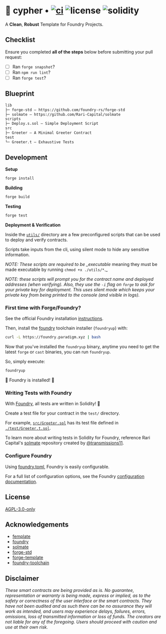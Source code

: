 # 🔐 cypher • [![ci](https://github.com/abigger87/femplate/actions/workflows/ci.yml/badge.svg)](https://github.com/abigger87/femplate/actions/workflows/ci.yml) ![license](https://img.shields.io/github/license/abigger87/femplate?label=license) ![solidity](https://img.shields.io/badge/solidity-^0.8.15-lightgrey)

A **Clean**, **Robust** Template for Foundry Projects.

## Checklist

Ensure you completed **all of the steps** below before submitting your pull request:

- [ ] Ran `forge snapshot`?
- [ ] Ran `npm run lint`?
- [ ] Ran `forge test`?

## Blueprint

```ml
lib
├─ forge-std — https://github.com/foundry-rs/forge-std
├─ solmate — https://github.com/Rari-Capital/solmate
scripts
├─ Deploy.s.sol — Simple Deployment Script
src
├─ Greeter — A Minimal Greeter Contract
test
└─ Greeter.t — Exhaustive Tests
```

## Development

**Setup**

```bash
forge install
```

**Building**

```bash
forge build
```

**Testing**

```bash
forge test
```

**Deployment & Verification**

Inside the [`utils/`](./utils/) directory are a few preconfigured scripts that can be used to deploy and verify contracts.

Scripts take inputs from the cli, using silent mode to hide any sensitive information.

_NOTE: These scripts are required to be \_executable_ meaning they must be made executable by running `chmod +x ./utils/*`.\_

_NOTE: these scripts will prompt you for the contract name and deployed addresses (when verifying). Also, they use the `-i` flag on `forge` to ask for your private key for deployment. This uses silent mode which keeps your private key from being printed to the console (and visible in logs)._

### First time with Forge/Foundry?

See the official Foundry installation [instructions](https://github.com/foundry-rs/foundry/blob/master/README.md#installation).

Then, install the [foundry](https://github.com/foundry-rs/foundry) toolchain installer (`foundryup`) with:

```bash
curl -L https://foundry.paradigm.xyz | bash
```

Now that you've installed the `foundryup` binary,
anytime you need to get the latest `forge` or `cast` binaries,
you can run `foundryup`.

So, simply execute:

```bash
foundryup
```

🎉 Foundry is installed! 🎉

### Writing Tests with Foundry

With [Foundry](https://github.com/foundry-rs/foundry), all tests are written in Solidity! 🥳

Create a test file for your contract in the `test/` directory.

For example, [`src/Greeter.sol`](./src/Greeter.sol) has its test file defined in [`./test/Greeter.t.sol`](./test/Greeter.t.sol).

To learn more about writing tests in Solidity for Foundry, reference Rari Capital's [solmate](https://github.com/Rari-Capital/solmate/tree/main/src/test) repository created by [@transmissions11](https://twitter.com/transmissions11).

### Configure Foundry

Using [foundry.toml](./foundry.toml), Foundry is easily configurable.

For a full list of configuration options, see the Foundry [configuration documentation](https://github.com/foundry-rs/foundry/blob/master/config/README.md#all-options).

## License

[AGPL-3.0-only](https://github.com/abigger87/femplate/blob/master/LICENSE)

## Acknowledgements

- [femplate](https://github.com/abigger87/femplate)
- [foundry](https://github.com/foundry-rs/foundry)
- [solmate](https://github.com/Rari-Capital/solmate)
- [forge-std](https://github.com/brockelmore/forge-std)
- [forge-template](https://github.com/foundry-rs/forge-template)
- [foundry-toolchain](https://github.com/foundry-rs/foundry-toolchain)

## Disclaimer

_These smart contracts are being provided as is. No guarantee, representation or warranty is being made, express or implied, as to the safety or correctness of the user interface or the smart contracts. They have not been audited and as such there can be no assurance they will work as intended, and users may experience delays, failures, errors, omissions, loss of transmitted information or loss of funds. The creators are not liable for any of the foregoing. Users should proceed with caution and use at their own risk._

